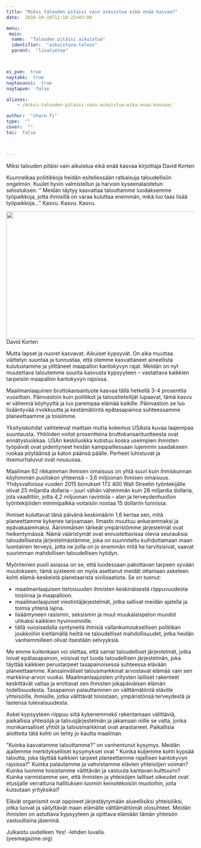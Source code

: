 ```yaml
---
title: "Miksi talouden pitäisi vain aikuistua eikä enää kasvaa?"
date:  2016-10-10T12:18:25+03:00

menu:
 main:
  name:  "Talouden pitäisi aikuistua"
  identifier:  "aikuistuva-talous"
  parent:  "lisatietoa"



ei_pvm:  true
naytakk:  true
naytavuosi:  true
naytapvm:  false

aliases:
    - /miksi-talouden-pitaisi-vain-aikuistua-eika-enaa-kasvaa/

author:  "share.fi"
type:  ""
cover:  ""
toc:  false


 
---
```

<div class="alustus"><p>Miksi talouden pitäisi vain aikuistua eikä enää kasvaa
kirjoittaja David Korten</p></div>


<p>Kuunnelkaa poliitikkoja heidän esitellessään ratkaisuja taloudellisiin ongelmiin. Kuulet hyvin valmistellun ja harvoin kyseenalaistetun selostuksen. ” Meidän täytyy kasvattaa talouttamme luodaksemme työpaikkoja, jotta ihmisillä on varaa kuluttaa enemmän, mikä luo taas lisää työpaikkoja…” Kasvu. Kasvu. Kasvu.</p>

<p class="alignright" style="max-width:550px;"><img src="https://sharefi-cdn.sirv.com/sharefi/201610_david_korten.jpg" width="550" height="339" alt="" /><br>David Korten</p>
<p>Mutta lapset ja nuoret kasvavat. Aikuiset kypsyvät. On aika muuttaa väittelyn suuntaa ja tunnustaa, että olemme kasvattaneet aineellista kulutustamme ja ylittäneet maapallon kantokyvyn rajat. Meidän on nyt muutettava taloutemme suunta kasvusta kypsyyteen – vastattava kaikkien tarpeisiin maapallon kantokyvyn rajoissa.</p>
<p>Maailmanlaajuinen bruttokansantuote kasvaa tällä hetkellä 3-4 prosenttia vuosittain. Päinvastoin kuin poliitikot ja taloustieteilijät lupaavat, tämä kasvu ei vähennä köyhyyttä ja luo parempaa elämää kaikille. Päinvastoin se luo lisääntyvää irvokkuutta ja kestämätöntä epätasapainoa suhteessamme planeettaamme ja toisiimme.</p>
<p>Yksityiskohdat vaihtelevat maittain mutta kokemus USAsta kuvaa laajempaa suuntausta. Yhtiöiden voitot prosentteina bruttokansantuotteesta ovat ennätysluokkaa. USAn keskiluokka kutistuu koska useimpien ihmisten työpäivät ovat pidentyneet heidän kamppaillessaan lujemmin saadakseen ruokaa pöytäänsä ja katon päänsä päälle. Perheet luhistuvat ja itsemurhaluvut ovat nousussa.</p>
<p>Maailman 62 rikkaimman ihmisen omaisuus on yhtä suuri kuin ihmiskunnan köyhimmän puoliskon yhteensä – 3,6 miljoonan ihmisen omaisuus. Yhdysvalloissa vuoden 2015 bonukset 172 400 Wall Streetin työntekijälle olivat 25 miljardia dollaria – juuri vähän vähemmän kuin 28 miljardia dollaria, jota vaadittiin, jotta 4,2 miljoonan ravintola – alan ja terveydenhuollon työntekijöiden minimipalkka voitaisiin nostaa 15 dollariin tunnissa.</p>
<p>Ihmiset kuluttavat tänä päivänä keskimäärin 1,6 kertaa sen, mitä planeettamme kykenee tarjoamaan. Ilmasto muuttuu ankarammaksi ja epävakaammaksi. Äärimmäisen tärkeät ympäristömme järjestelmät ovat heikentymässä. Nämä vääristymät ovat ennustettavissa olevia seurauksia taloudellisesta järjestelmästämme, joka on suunniteltu kuihduttamaan maan luontainen terveys, jotta ne joilla on jo enemmän mitä he tarvitsisivat, saavat suurimman mahdollisen taloudellisen hyödyn.</p>
<p>Myönteinen puoli asiassa on se, että luodessaan pakottavan tarpeen syvään muutokseen, tämä systeemi on myös asettanut meidät ottamaan askeleen kohti elämä-keskeistä planetaarista sivilisaatiota. Se on tuonut:</p>
<ul>
<li>maailmanlaajuisen tietoisuuden ihmisten keskinäisestä riippuvuudesta toisiinsa ja maapalloon.</li>
<li>maailmanlaajuiset viestintäjärjestelmät, jotka sallivat meidän ajatella ja toimia yhtenä lajina.</li>
<li>lisääntyneen rasismin, seksismin ja muut muukalaispelon muodot uhkaksi kaikkien hyvinvoinnille.</li>
<li>tällä vuosisadalla syntyneitä ihmisiä vallankumouksellisen politiikan joukkoihin kieltämällä heiltä ne taloudelliset mahdollisuudet, jotka heidän vanhemmilleen olivat itsestään selvyyksiä.</li>
</ul>
<p>Me emme kuitenkaan voi olettaa, että samat taloudelliset järjestelmät, jotka loivat epätasapainon, voisivat nyt luoda taloudellisen järjestelmän, joka täyttää kaikkien perustarpeet tasapainoisessa suhteessa elävään planeettaamme. Kansainväliset talousmarkkinat arvostavat elämää vain sen markkina-arvon vuoksi. Maailmanlaajuisten yritysten lailliset rakenteet keskittävät valtaa ja erottavat sen ihmisten jokapäiväisen elämän todellisuudesta. Tasapainon palauttaminen on välttämätöntä eläville yhteisöille, ihmisille, jotka välittävät toisistaan, ympäristönsä terveydestä ja lastensa tulevaisuudesta.</p>
<p>Askel kypsyyteen riippuu siitä kykenemmekö rakentamaan välittäviä, paikallisia yhteisöjä ja talousjärjestelmän ja jakamaan niille se valta, jonka monikansalliset yhtiöt ja talousmarkkinat ovat anastaneet. Paikallisia aloitteita tätä kohti on tehty jo kautta maailman.</p>
<p>”Kuinka kasvatamme talouttamme?” on vanhentunut kysymys. Meidän ajallemme merkitykselliset kysymykset ovat ” Kuinka kuljemme kohti kypsää taloutta, joka täyttää kaikkien tarpeet planeettamme rajallisen kantokyvyn rajoissa?” Kuinka palautamme ja vahvistamme elävien yhteisöjen voiman? Kuinka luomme toisistamme välittävän ja vastuuta kantavan kulttuurin? Kuinka varmistamme sen, että ihmisten ja yhteisöjen lailliset oikeudet ovat etusijalle verrattuna hallituksen luomiin keinotekoisiin muotoihin, joita kutsutaan yrityksiksi?</p>
<p>Elävät organismit ovat oppineet järjestäytymään alueellisiksi yhteisöiksi, jotka luovat ja säilyttävät maan elämälle välttämättömät olosuhteet. Meidän ihmisten on astuttava kypsyyteen ja opittava elämään tämän yhteisön vastuullisina jäseninä.</p>
<p>Julkaistu uudelleen Yes! -lehden luvalla.<br>
(yesmagazine.org)</p>